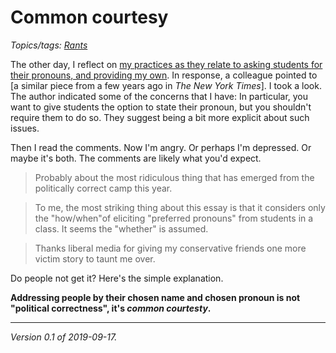 Common courtesy
===============

*Topics/tags: [Rants](index-rants)*

The other day, I reflect on [my practices as they relate to asking
students for their pronouns, and providing my own](2019-09-15).  In
response, a colleague pointed to [a similar piece from a few years
ago in _The New York Times_].  I took a look.  The author indicated
some of the concerns that I have: In particular, you want to give
students the option to state their pronoun, but you shouldn't require
them to do so.  They suggest being a bit more explicit about such issues.

Then I read the comments.  Now I'm angry.  Or perhaps I'm depressed.
Or maybe it's both.  The comments are likely what you'd expect.

> Probably about the most ridiculous thing that has emerged from the politically correct camp this year.

> To me, the most striking thing about this essay is that it considers only the "how/when"of eliciting "preferred pronouns" from students in a class. It seems the "whether" is assumed.

> Thanks liberal media for giving my conservative friends one more victim story to taunt me over. 

Do people not get it?  Here's the simple explanation.

**Addressing people by their chosen name and chosen pronoun is not
"political correctness", it's _common courtesty_.**

---

*Version 0.1 of 2019-09-17.*

